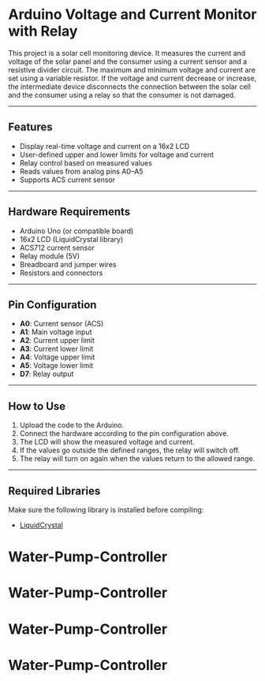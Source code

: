 # Arduino Voltage and Current Monitor with Relay

This project is a solar cell monitoring device. It measures the current and voltage of the solar panel and the consumer using a current sensor and a resistive divider circuit. The maximum and minimum voltage and current are set using a variable resistor. If the voltage and current decrease or increase, the intermediate device disconnects the connection between the solar cell and the consumer using a relay so that the consumer is not damaged.

---

## Features
- Display real-time voltage and current on a 16x2 LCD
- User-defined upper and lower limits for voltage and current
- Relay control based on measured values
- Reads values from analog pins A0–A5
- Supports ACS current sensor

---

## Hardware Requirements
- Arduino Uno (or compatible board)
- 16x2 LCD (LiquidCrystal library)
- ACS712 current sensor
- Relay module (5V)
- Breadboard and jumper wires
- Resistors and connectors

---

## Pin Configuration
- **A0**: Current sensor (ACS)
- **A1**: Main voltage input
- **A2**: Current upper limit
- **A3**: Current lower limit
- **A4**: Voltage upper limit
- **A5**: Voltage lower limit
- **D7**: Relay output

---

## How to Use
1. Upload the code to the Arduino.  
2. Connect the hardware according to the pin configuration above.  
3. The LCD will show the measured voltage and current.  
4. If the values go outside the defined ranges, the relay will switch off.  
5. The relay will turn on again when the values return to the allowed range.  

---

## Required Libraries
Make sure the following library is installed before compiling:  
- [LiquidCrystal](https://www.arduino.cc/en/Reference/LiquidCrystal)
# Water-Pump-Controller

# Water-Pump-Controller
# Water-Pump-Controller
# Water-Pump-Controller
